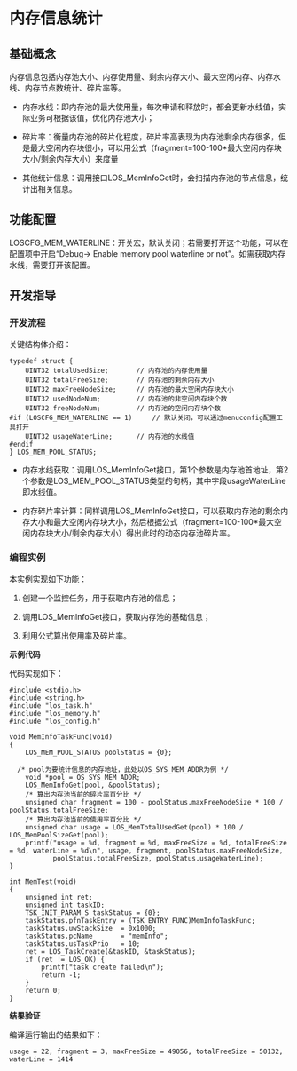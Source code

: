 # 内存信息统计


## 基础概念

内存信息包括内存池大小、内存使用量、剩余内存大小、最大空闲内存、内存水线、内存节点数统计、碎片率等。

- 内存水线：即内存池的最大使用量，每次申请和释放时，都会更新水线值，实际业务可根据该值，优化内存池大小；

- 碎片率：衡量内存池的碎片化程度，碎片率高表现为内存池剩余内存很多，但是最大空闲内存块很小，可以用公式（fragment=100-100\*最大空闲内存块大小/剩余内存大小）来度量

- 其他统计信息：调用接口LOS_MemInfoGet时，会扫描内存池的节点信息，统计出相关信息。


## 功能配置

LOSCFG_MEM_WATERLINE：开关宏，默认关闭；若需要打开这个功能，可以在配置项中开启“Debug-&gt; Enable memory pool waterline or not”。如需获取内存水线，需要打开该配置。


## 开发指导


### 开发流程

关键结构体介绍：

  
```
typedef struct {
    UINT32 totalUsedSize;       // 内存池的内存使用量
    UINT32 totalFreeSize;       // 内存池的剩余内存大小
    UINT32 maxFreeNodeSize;     // 内存池的最大空闲内存块大小
    UINT32 usedNodeNum;         // 内存池的非空闲内存块个数
    UINT32 freeNodeNum;         // 内存池的空闲内存块个数
#if (LOSCFG_MEM_WATERLINE == 1)     // 默认关闭，可以通过menuconfig配置工具打开
    UINT32 usageWaterLine;      // 内存池的水线值
#endif
} LOS_MEM_POOL_STATUS;
```

- 内存水线获取：调用LOS_MemInfoGet接口，第1个参数是内存池首地址，第2个参数是LOS_MEM_POOL_STATUS类型的句柄，其中字段usageWaterLine即水线值。

- 内存碎片率计算：同样调用LOS_MemInfoGet接口，可以获取内存池的剩余内存大小和最大空闲内存块大小，然后根据公式（fragment=100-100\*最大空闲内存块大小/剩余内存大小）得出此时的动态内存池碎片率。


### 编程实例

本实例实现如下功能：

1. 创建一个监控任务，用于获取内存池的信息；

2. 调用LOS_MemInfoGet接口，获取内存池的基础信息；

3. 利用公式算出使用率及碎片率。


**示例代码**


  代码实现如下：
  
```
#include <stdio.h>
#include <string.h>
#include "los_task.h"
#include "los_memory.h"
#include "los_config.h"

void MemInfoTaskFunc(void)
{
    LOS_MEM_POOL_STATUS poolStatus = {0};

  /* pool为要统计信息的内存地址，此处以OS_SYS_MEM_ADDR为例 */
    void *pool = OS_SYS_MEM_ADDR;
    LOS_MemInfoGet(pool, &poolStatus);
    /* 算出内存池当前的碎片率百分比 */
    unsigned char fragment = 100 - poolStatus.maxFreeNodeSize * 100 / poolStatus.totalFreeSize;
    /* 算出内存池当前的使用率百分比 */
    unsigned char usage = LOS_MemTotalUsedGet(pool) * 100 / LOS_MemPoolSizeGet(pool);
    printf("usage = %d, fragment = %d, maxFreeSize = %d, totalFreeSize = %d, waterLine = %d\n", usage, fragment, poolStatus.maxFreeNodeSize, 
           poolStatus.totalFreeSize, poolStatus.usageWaterLine);
}

int MemTest(void)
{
    unsigned int ret;
    unsigned int taskID;
    TSK_INIT_PARAM_S taskStatus = {0};
    taskStatus.pfnTaskEntry = (TSK_ENTRY_FUNC)MemInfoTaskFunc;
    taskStatus.uwStackSize  = 0x1000;
    taskStatus.pcName       = "memInfo";
    taskStatus.usTaskPrio   = 10;
    ret = LOS_TaskCreate(&taskID, &taskStatus);
    if (ret != LOS_OK) {
        printf("task create failed\n");
        return -1;
    }
    return 0;
}
```


**结果验证**


编译运行输出的结果如下：


  
```
usage = 22, fragment = 3, maxFreeSize = 49056, totalFreeSize = 50132, waterLine = 1414
```
